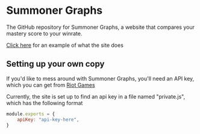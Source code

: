 # Summoner Graphs
The GitHub repository for Summoner Graphs, a website that compares your mastery score to your winrate.

[Click here](summonergraphs.com/oce/summoner/KingAmles/2016) for an example of what the site does

## Setting up your own copy

If you'd like to mess around with Summoner Graphs, you'll need an API key, which you can get from [Riot Games](http://developer.riotgames.com) 

Currently, the site is set up to find an api key in a file named "private.js", which has the following format
``` javascript
module.exports = {
    apiKey: "api-key-here",
}

```

